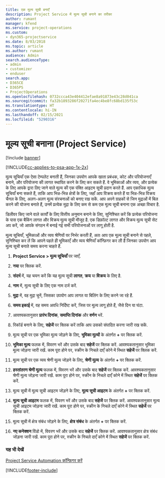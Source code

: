 ```yaml
---
title: एक मूल्य सूची बनाएँ
description: Project Service में मूल्य सूची बनाने का तरीका
author: rumant
manager: kfend
ms.service: project-operations
ms.custom:
- dyn365-projectservice
ms.date: 8/03/2018
ms.topic: article
ms.author: rumant
audience: Admin
search.audienceType:
- admin
- customizer
- enduser
search.app:
- D365CE
- D365PS
- ProjectOperations
ms.openlocfilehash: 0732ccca43e404412efae8a91873e43c28d041ca
ms.sourcegitcommit: fa32b1893286f20271fa4ec4be8fc68bd135f53c
ms.translationtype: HT
ms.contentlocale: hi-IN
ms.lasthandoff: 02/15/2021
ms.locfileid: "5290316"
---
```

# <a name="create-a-price-list-project-service"></a>मूल्‍य सूची बनाना (Project Service)

[!include [banner](../includes/psa-now-project-operations.md)]

[!INCLUDE[cc-applies-to-psa-app-1x-2x](../includes/cc-applies-to-psa-app-1x-2x.md)]

मूल्‍य सूचियाँ एक ऐसा टेम्पलेट बनाती हैं, जिनका उपयोग आपके खाता प्रबंधक, कोट और परियोजनाएँ बनाने, और परियोजना की लागत स्‍थापित करने के लिए कर सकते हैं. वे भूमिकाओं और व्‍यय, और प्रत्‍येक के लिए आपके द्वारा लिए जाने वाले मूल्‍य की एक पंक्ति आइटम सूची प्रदान करते हैं. आप एकाधिक मूल्य सूचियाँ बना सकते हैं, ताकि आप भिन्न-भिन्न क्षेत्रों के लिए, जहाँ आप विक्रय करते हैं या भिन्न-भिन्न विक्रय चैनल के लिए, अलग-अलग मूल्य संरचनाओं को बनाए रख सकें. आप अपने ग्राहकों से जिन मुद्राओं में बिल करने की योजना बनाते हैं, उनमें प्रत्‍येक मुद्रा के लिए कम से कम एक मूल्‍य सूची बनाना एक अच्छा विचार है.  
  
डिलीवर किए जाने वाले कार्यों के लिए वित्तीय अनुमान बनाने के लिए, सुनिश्चित करें कि प्रत्येक परियोजना के पास एक बैकिंग लागत और विक्रय मूल्‍य सूची मौजूद है. एक डिफ़ॉल्ट लागत और विक्रय मूल्य सूची सेट अप करें, जो आपके संगठन में बनाई गई सभी परियोजनाओं पर लागू होती है.  
  
मूल्य सूचियाँ, भूमिकाओं और व्यय श्रेणियों पर निर्भर करती हैं, अतः आप एक मूल्य सूची बनाने से पहले, सुनिश्चित कर लें कि आपने पहले ही भूमिकाएँ और व्‍यय श्रेणियाँ कॉन्फ़िगर कर ली हैं जिनका उपयोग आप मूल्य सूची बनाते समय करना चाहते हैं.  
  
1.  **Project Service > मूल्‍य सूचियाँ** पर जाएँ.  
  
2.  **नया** पर क्लिक करें.  
  
3.  **संदर्भ** में, यह चयन करें कि यह मूल्‍य सूची **लागत**, **क्रय** या **विक्रय** के लिए है.  
  
4.  **नाम** में, मूल्य सूची के लिए एक नाम दर्ज करें.  
  
5.  **मुद्रा** में, वह मुद्रा चुनें, जिसका उपयोग आप लागत या बिलिंग के लिए करने जा रहे हैं.  
  
6.  **समय इकाई** में, वह समय अवधि निर्दिष्ट करें, जिस पर मूल्य लागू होते हैं, जैसे दिन या घंटा.  
  
7.  आवश्‍यकतानुसार **प्रारंभ दिनांक**, **समाप्ति दिनांक** और **वर्णन** भरें.  
  
8.  रिकॉर्ड बनाने के लिए, **सहेजें** पर क्लिक करें ताकि आप उसको संपादित करना जारी रख सकें.  
  
9. मूल्य सूची पर एक भूमिका मूल्य जोड़ने के लिए, **भूमिका मूल्‍यों** के अंतर्गत **+** पर क्लिक करें.  
  
10. **भूमिका मूल्‍य** फलक में, विवरण भरें और उसके बाद **सहेजें** पर क्लिक करें. आवश्यकतानुसार भूमिका मूल्‍य जोड़ना जारी रखें. काम पूरा होने पर, स्‍क्रीन के निचले दाएँ कोने में स्थित **सहेजें** पर क्लिक करें.  
  
11. मूल्य सूची पर एक व्‍यय श्रेणी मूल्य जोड़ने के लिए, **श्रेणी मूल्‍य** के अंतर्गत **+** पर क्लिक करें.  
  
12. **हस्‍तांतरण श्रेणी मूल्‍य** फलक में, विवरण भरें और उसके बाद **सहेजें** पर क्लिक करें. आवश्यकतानुसार श्रेणी मूल्‍य जोड़ना जारी रखें. काम पूरा होने पर, स्‍क्रीन के निचले दाएँ कोने में स्थित **सहेजें** पर क्लिक करें.  
  
13. मूल्य सूची में मूल्य सूची आइटम जोड़ने के लिए, **मूल्‍य सूची आइटम** के अंतर्गत **+** पर क्लिक करें.  
  
14. **मूल्‍य सूची आइटम** फलक में, विवरण भरें और उसके बाद **सहेजें** पर क्लिक करें. आवश्यकतानुसार मूल्‍य सूची आइटम जोड़ना जारी रखें. काम पूरा होने पर, स्‍क्रीन के निचले दाएँ कोने में स्थित **सहेजें** पर क्लिक करें.  
  
15. मूल्‍य सूची में क्षेत्र संबंध जोड़ने के लिए, **क्षेत्र संबंध** के अंतर्गत **+** पर क्लिक करें.  
  
16. **नए कनेक्‍शन** विंडो में, विवरण भरें और उसके बाद **सहेजें** पर क्लिक करें. आवश्‍यकतानुसार क्षेत्र संबंध जोड़ना जारी रखें. काम पूरा होने पर, स्‍क्रीन के निचले दाएँ कोने में स्थित **सहेजें** पर क्लिक करें.  
  
### <a name="see-also"></a>यह भी देखें  
 [Project Service Automation कॉन्फ़िगर करें](../psa/configure.md)


[!INCLUDE[footer-include](../includes/footer-banner.md)]